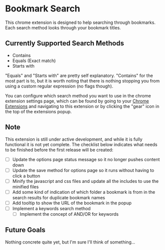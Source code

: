 # Bookmark Search

This chrome extension is designed to help searching through bookmarks. Each search method looks through your bookmark titles.

## Currently Supported Search Methods
- Contains
- Equals (Exact match)
- Starts with

"Equals" and "Starts with" are pretty self explanatory. "Contains" for the most part is to, but it is worth noting that there is nothing stopping you from using a custom regular expression (no flags though).

You can configure which search method you want to use in the chrome extension settings page, which can be found by going to your [Chrome Extensions](chrome://extensions) and navigating to this extension or by clicking the "gear" icon in the top of the extensions popup.

## Note
This extension is still under active development, and while it is fully functional it is not yet complete. The checklist below indicates what needs to be finished before the first release will be created:
- [ ] Update the options page status message so it no longer pushes content down
- [ ] Update the save method for options page so it runs without having to click a button
- [ ] Minify the javascript and css files and update all the includes to use the minified files
- [ ] Add some kind of indication of which folder a bookmark is from in the search results for duplicate bookmark names
- [ ] Add tooltip to show the URL of the bookmark in the popup
- [ ] Implement a keywords search method
	- [ ]  Implement the concept of AND/OR for keywords

## Future Goals
Nothing concrete quite yet, but I'm sure I'll think of something...